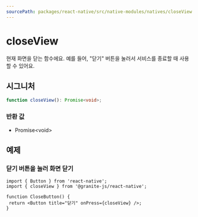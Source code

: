 ```yaml
---
sourcePath: packages/react-native/src/native-modules/natives/closeView.ts
---
```

# closeView



현재 화면을 닫는 함수에요. 예를 들어, "닫기" 버튼을 눌러서 서비스를 종료할 때 사용할 수 있어요.

## 시그니처

```typescript
function closeView(): Promise<void>;
```







### 반환 값
<ul class="post-parameters-ul">
  <li class="post-parameters-li post-parameters-li-root">
    <span class="post-parameters--type">Promise&lt;void&gt;</span>
    <br />
    <p class="post-parameters--description"></p>
  </li>
</ul>






## 예제

### 닫기 버튼을 눌러 화면 닫기

```tsx
import { Button } from 'react-native';
import { closeView } from '@granite-js/react-native';

function CloseButton() {
 return <Button title="닫기" onPress={closeView} />;
}
```
